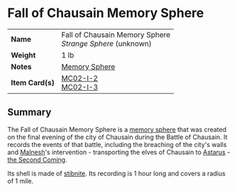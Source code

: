# Fall of Chausain Memory Sphere

|||
| --- | --- |
| **Name** | Fall of Chausain Memory Sphere<br>*Strange Sphere* (unknown) | item.2
| **Weight** | 1 lb |
| **Notes** | [Memory Sphere](memory-sphere.md) |
| **Item Card(s)** | [MC02-I-2](../../../cards/MC02-I-2.md)<br>[MC02-I-3](../../../cards/MC02-I-3.md) | *Remove if digital campaign*

## Summary

The Fall of Chausain Memory Sphere is a [memory sphere](memory-sphere.md) that was created on the final evening of the city of Chausain during the Battle of Chausain. It records the events of that battle, including the breaching of the city's walls and [Malnesh](../../../gods/deities/malnesh.md)'s intervention - transporting the elves of Chausain to [Astarus](../../../planes/astarus.md) - [the Second Coming](../../../history/events/the-second-coming.md).

Its shell is made of [stibnite](stibnite.md). Its recording is 1 hour long and covers a radius of 1 mile.
